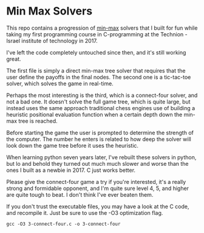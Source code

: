# Min Max Solvers

This repo contains a progression of [min-max](https://en.wikipedia.org/wiki/Minimax) solvers that I built for fun while taking my first programming course in C-programming at the Technion - Israel institute of technology in 2017.

I've left the code completely untouched since then, and it's still working great.

The first file is simply a direct min-max tree solver that requires that the user define the payoffs in the final nodes. The second one is a tic-tac-toe solver, which solves the game in real-time.

Perhaps the most interesting is the third, which is a connect-four solver, and not a bad one. It doesn't solve the full game tree, which is quite large, but instead uses the same approach traditional chess engines use of building a heuristic positional evaluation function when a certain depth down the min-max tree is reached.

Before starting the game the user is prompted to determine the strength of the computer. The number he enters is related to how deep the solver will look down the game tree before it uses the heuristic.

When learning python seven years later, I've rebuilt these solvers in python, but lo and behold they turned out much much slower and worse than the ones I built as a newbie in 2017. C just works better.

Please give the connect-four game a try if you're interested, it's a really strong and formidable opponent, and I'm quite sure level 4, 5, and higher are quite tough to beat. I don't think I've ever beaten them.

If you don't trust the executable files, you may have a look at the C code, and recompile it. Just be sure to use the -O3 optimization flag.

```
gcc -O3 3-connect-four.c -o 3-connect-four
```
